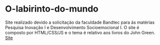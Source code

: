 # O-labirinto-do-mundo
Site realizado devido a solicitação da faculdade Bandtec para ás matérias Pesquisa Inovação I  e Desenvolvimento Socioemocional I. O site é composto por HTML/CSS/JS e o tema é relativo aos livros do John Green. 
[Site](https://github.com/mayarafernandes06/O-labirinto-do-mundo.git/index.html)
